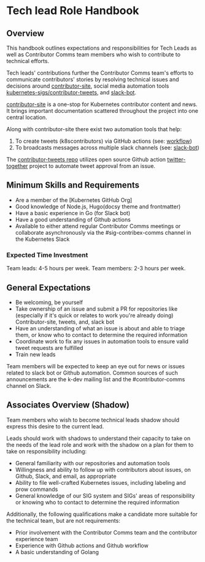# Tech lead Role Handbook

## Overview

This handbook outlines expectations and responsibilities for Tech Leads as well as Contributor Comms team members who wish to contribute to technical efforts.

Tech leads' contributions further the Contributor Comms team's efforts to communicate  contributors' stories by resolving technical issues and decisions around [contributor-site](https://www.kubernetes.dev/), social media automation tools [kubernetes-sigs/contributor-tweets](https://github.com/kubernetes-sigs/contributor-tweets), and [slack-bot](https://github.com/kubernetes-sigs/slack-infra/tree/main/slack-post-message). 

[contributor-site](https://www.kubernetes.dev/) is a one-stop for Kubernetes contributor content and news. It brings important documentation scattered throughout the project into one central location. 

Along with contributor-site there exist two automation tools that help:
1. To create tweets (k8scontributors) via GitHub actions (see: [workflow](https://github.com/kubernetes-sigs/contributor-tweets/blob/main/.github/workflows/main.yml)) 
2. To broadcasts messages across multiple slack channels (see: [slack-bot](https://github.com/kubernetes-sigs/slack-infra/tree/main/slack-post-message))

The [contributor-tweets repo](https://github.com/kubernetes-sigs/contributor-tweets) utilizes open source Github action [twitter-together](https://github.com/gr2m/twitter-together) project to automate tweet approval from an issue.

## Minimum Skills and Requirements

- Are a member of the [Kubernetes GitHub Org]
- Good knowledge of Node.js, Hugo(docsy theme and frontmatter)
- Have a basic experience in Go (for Slack bot)
- Have a good understanding of Github actions
- Available to either attend regular Contributor Comms meetings or collaborate asynchronously via the #sig-contribex-comms channel in the Kubernetes Slack

### Expected Time Investment

Team leads: 4-5 hours per week.
Team members: 2-3 hours per week.

## General Expectations

- Be welcoming, be yourself
- Take ownership of an issue and submit a PR for repositories like (especially if it's quick or relates to work you're already doing) Contributor-site, tweets, and, slack bot
- Have an understanding of what an issue is about and able to triage them, or know who to contact to determine the required information
- Coordinate work to fix any issues in automation tools to ensure valid tweet requests are fulfilled
- Train new leads

Team members will be expected to keep an eye out for news or issues related to slack bot or Github automation. Common sources of such announcements are the k-dev mailing list and the #contributor-comms channel on Slack.

## Associates Overview (Shadow)

Team members who wish to become technical leads shadow should express this desire to the current lead.

Leads should work with shadows to understand their capacity to take on the needs of the lead role and work with the shadow on a plan for them to take on responsibility including:

* General familiarity with our repositories and automation tools
* Willingness and ability to follow up with contributors about issues, on Github, Slack, and email, as appropriate
* Ability to file well-crafted Kubernetes issues, including labeling and prow commands 
* General knowledge of our SIG system and SIGs' areas of responsibility or knowing who to contact to determine the required information

Additionally, the following qualifications make a candidate more suitable for the technical team, but are not requirements:

* Prior involvement with the Contributor Comms team and the contributor experience team
* Experience with Github actions and Github workflow
* A basic understanding of Golang
